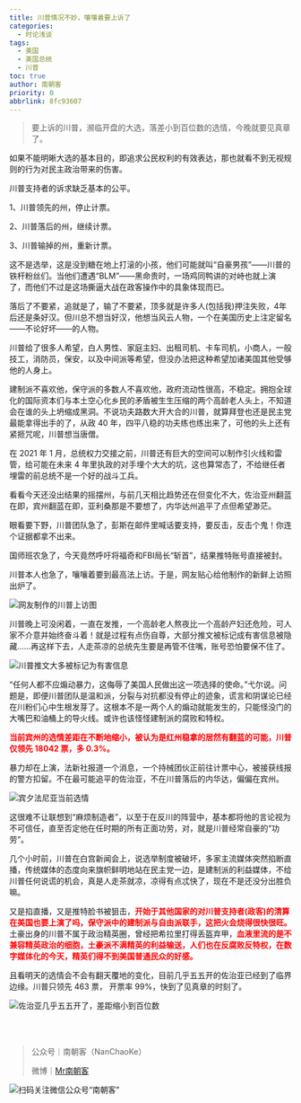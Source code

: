 ```yaml
---
title: 川普情况不妙，嚷嚷着要上诉了
categories:
  - 时论浅谈
tags:
  - 美国
  - 美国总统
  - 川普
toc: true
author: 南朝客
priority: 0
abbrlink: 8fc93607
---
```


> 要上诉的川普，濒临开盘的大选，落差小到百位数的选情，今晚就要见真章了。

<!-- more -->

如果不能明晰大选的基本目的，即追求公民权利的有效表达，那也就看不到无视规则的行为对民主政治带来的伤害。



川普支持者的诉求缺乏基本的公平。

1、川普领先的州，停止计票。

2、川普落后的州，继续计票。

3、川普输掉的州，重新计票。



这不是选举，这是没到糖在地上打滚的小孩，他们可能就叫“自豪男孩”——川普的铁杆粉丝们。当他们遭遇“BLM”——黑命贵时，一场鸡同鸭讲的对峙也就上演了，而他们不过是这场撕逼大战在政客操作中的具象体现而已。



落后了不要紧，追就是了，输了不要紧，顶多就是许多人(包括我)押注失败，4年后还是条好汉。但川总不想当好汉，他想当风云人物，一个在美国历史上注定留名——不论好坏——的人物。



川普给了很多人希望，白人男性、家庭主妇、出租司机、卡车司机，小商人，一般技工，消防员，保安，以及中间派等希望，但没办法把这种希望加诸美国其他受够他的人身上。



建制派不喜欢他，保守派的多数人不喜欢他，政府流动性很高，不稳定。拥抱全球化的国际资本们与本土空心化乡民的矛盾被生生压缩的两个高龄老人头上，不知道会在谁的头上坍缩成黑洞。不说功夫路数大开大合的川普，就算拜登也还是民主党最能拿得出手的了，从政 40 年，四平八稳的功夫练也练出来了，可他的头上还有紧㧜咒呢，川普想当唐僧。



在 2021 年 1 月，总统权力交接之前，川普还有巨大的空间可以制作引火线和雷管，给可能在未来 4 年里执政的对手埋个大大的坑，这也算常态了，不给继任者埋雷的前总统不是一个好的战斗工兵。



看看今天还没出结果的摇摆州，与前几天相比趋势还在但变化不大，佐治亚州翻蓝在即，宾州翻蓝在即，亚利桑那是不要想了，内华达州追平了点但希望渺茫。



眼看要下野，川普团队急了，彭斯在邮件里喊话要支持，要反击，反击个鬼！你连个证据都拿不出来。



国师班农急了，今天竟然呼吁将福奇和FBI局长“斩首”，结果推特账号直接被封。



川普本人也急了，嚷嚷着要到最高法上访。于是，网友贴心给他制作的新鲜上访照出炉了。

![网友制作的川普上访图](http://write.godread.cn/chuanpuqingkuang/chuanpushangfang.JPG)

川普晚上可没闲着，一直在发推，一个高龄老人熬夜比一个高龄产妇还危险，可人家不介意并始终奋斗着！就是过程有点伤自尊，大部分推文被标记成有害信息被隐藏......再这样下去，人走茶凉的总统先生要是再管不住嘴，账号恐怕要保不住了。

![川普推文大多被标记为有害信息](http://write.godread.cn/chuanpuqingkuang/chuanpubiaoji.JPG)

“任何人都不应煽动暴力，这侮辱了美国人民做出这一项选择的使命。”弋尔说。问题是，即便川普团队是温和派，分裂与对抗都没有停止的迹象，谎言和阴谋论已经在川粉们心中生根发芽了。这根本不是一两个人的煽动就能发生的，只能怪没门的大嘴巴和油桶上的导火线。或许也该怪怪建制派的腐败和特权。



<p style="color: red; font-weight: bold;">当前宾州的选情差距在不断地缩小，被认为是红州稳拿的居然有翻蓝的可能，川普仅领先 18042 票，多 0.3%。</p>



暴力却在上演，法新社报道一个消息，一个持械团伙正前往计票中心，被接获线报的警方扣留。不在最可能追平的佐治亚，不在川普落后的内华达，偏偏在宾州。

![宾夕法尼亚当前选情](http://write.godread.cn/chuanpuqingkuang/bingzhouxuanqing-1106.jpg)

这很难不让联想到“麻烦制造者”，以至于在反川的阵营中，基本都将他的言论视为不可信任，直至否定他在任时期的所有正面功劳，对，就是川普经常自豪的“功劳”。



几个小时前，川普在白宫新闻会上，说选举制度被破坏，多家主流媒体突然掐断直播，传统媒体的态度向来旗帜鲜明地站在民主党一边，是建制派的利益媒体，不给川普任何说谎的机会，真是人走茶就凉，凉得有点忒快了，现在不是还没分出胜负嘛。



又是掐直播，又是推特脸书被狙击，<span style="color: red; font-weight: bold;">开始于其他国家的对川普支持者(政客)的清算在美国也要上演了吗，保守派中的建制派与自由派联手，这把火会烧得很快很旺。</span>土豪出身的川普不属于政治精英圈，曾经把希拉里打得丢盔弃甲，<span style="color: red; font-weight: bold;">血液里流的是不兼容精英政治的细胞，土豪派不满精英的利益输送，人们也在反腐败反特权，在数字媒体化的今天，精英们得不到美国普通民众的好感。</span>



且看明天的选情会不会有翻天覆地的变化，目前几乎五五开的佐治亚已经到了临界边缘。川普只领先 463 票， 开票率 99%，快到了见真章的时刻了。

![佐治亚几乎五五开了，差距缩小到百位数](http://write.godread.cn/chuanpuqingkuang/zuozhiyaxuanqing-1106.jpg)

<br>

<br>

> 公众号｜南朝客（NanChaoKe）
>
> 微博｜<a href="https://weibo.com/u/2821715870">Mr南朝客</a>



![扫码关注微信公众号“南朝客”](http://write.godread.cn/permanent/wxwbwz.png)